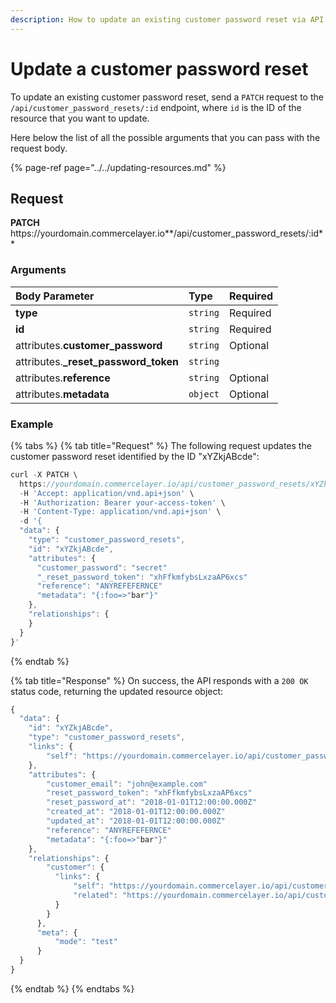```yaml
---
description: How to update an existing customer password reset via API
---
```


# Update a customer password reset

To update an existing customer password reset, send a `PATCH` request to the `/api/customer_password_resets/:id` endpoint, where `id` is the ID of the resource that you want to update.

Here below the list of all the possible arguments that you can pass with the request body.

{% page-ref page="../../updating-resources.md" %}

## Request

**PATCH** https://<i></i>yourdomain.commercelayer.io**/api/customer_password_resets/:id**

### Arguments

| Body Parameter | Type | Required |
| :--- | :--- | :--- |
| **type** | `string` | Required |
| **id** | `string` | Required |
| attributes.**customer_password** | `string` | Optional |
| attributes.**_reset_password_token** | `string` |  |
| attributes.**reference** | `string` | Optional |
| attributes.**metadata** | `object` | Optional |

### Example

{% tabs %}
{% tab title="Request" %}
The following request updates the customer password reset identified by the ID "xYZkjABcde":

```javascript
curl -X PATCH \
  https://yourdomain.commercelayer.io/api/customer_password_resets/xYZkjABcde \
  -H 'Accept: application/vnd.api+json' \
  -H 'Authorization: Bearer your-access-token' \
  -H 'Content-Type: application/vnd.api+json' \
  -d '{
  "data": {
    "type": "customer_password_resets",
    "id": "xYZkjABcde",
    "attributes": {
      "customer_password": "secret"
      "_reset_password_token": "xhFfkmfybsLxzaAP6xcs"
      "reference": "ANYREFEFERNCE"
      "metadata": "{:foo=>"bar"}"
    },
    "relationships": {
    }
  }
}'
```
{% endtab %}

{% tab title="Response" %}
On success, the API responds with a `200 OK` status code, returning the updated resource object:

```javascript
{
  "data": {
    "id": "xYZkjABcde",
    "type": "customer_password_resets",
    "links": {
        "self": "https://yourdomain.commercelayer.io/api/customer_password_resets/xYZkjABcde"
    },
    "attributes": {
        "customer_email": "john@example.com"
        "reset_password_token": "xhFfkmfybsLxzaAP6xcs"
        "reset_password_at": "2018-01-01T12:00:00.000Z"
        "created_at": "2018-01-01T12:00:00.000Z"
        "updated_at": "2018-01-01T12:00:00.000Z"
        "reference": "ANYREFEFERNCE"
        "metadata": "{:foo=>"bar"}"
    },
    "relationships": {
        "customer": {
          "links": {
              "self": "https://yourdomain.commercelayer.io/api/customer_password_resets/xYZkjABcde/relationships/customer",
              "related": "https://yourdomain.commercelayer.io/api/customer_password_resets/xYZkjABcde/customer"
          }
        }
      },
      "meta": {
          "mode": "test"
      }
  }
}
```
{% endtab %}
{% endtabs %}
